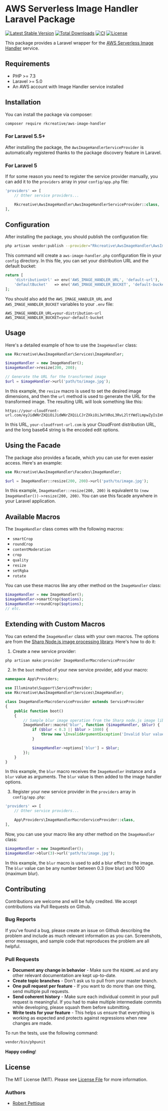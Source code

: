 # AWS Serverless Image Handler Laravel Package

[![Latest Stable Version](https://img.shields.io/packagist/v/rkcreative/aws-image-handler.svg?style=flat-square)](https://packagist.org/packages/rkcreative/aws-image-handler)
[![Total Downloads](https://img.shields.io/packagist/dt/rkcreative/aws-image-handler.svg?style=flat-square)](https://packagist.org/packages/rkcreative/aws-image-handler)
[![CI](https://github.com/rkcreative/aws-image-handler/actions/workflows/ci.yml/badge.svg?branch=main)](https://github.com/rkcreative/aws-image-handler/actions/workflows/ci.yml)
[![License](https://img.shields.io/github/license/rkcreative/aws-image-handler?style=flat-square)](LICENSE.md)

This package provides a Laravel wrapper for the [AWS Serverless Image Handler](https://aws.amazon.com/solutions/implementations/serverless-image-handler/) service.

## Requirements

- PHP >= 7.3
- Laravel >= 5.0
- An AWS account with Image Handler service installed

## Installation

You can install the package via composer:

```bash
composer require rkcreative/aws-image-handler
```

### For Laravel 5.5+

After installing the package, the `AwsImageHandlerServiceProvider` is automatically registered thanks to the package discovery feature in Laravel.

### For Laravel 5

If for some reason you need to register the service provider manually, you can add it to the `providers` array in your `config/app.php` file:

```php
'providers' => [
    // Other service providers...

    Rkcreative\AwsImageHandler\AwsImageHandlerServiceProvider::class,
],
```

## Configuration

After installing the package, you should publish the configuration file:

```bash
php artisan vendor:publish --provider="Rkcreative\AwsImageHandler\AwsImageHandlerServiceProvider" --tag="config"
```

This command will create a `aws-image-handler.php` configuration file in your `config` directory. In this file, you can set your distribution URL and the default bucket:

```php
return [
    'distributionUrl' => env('AWS_IMAGE_HANDLER_URL', 'default-url'),
    'defaultBucket'   => env('AWS_IMAGE_HANDLER_BUCKET', 'default-bucket'),
];
```

You should also add the `AWS_IMAGE_HANDLER_URL` and `AWS_IMAGE_HANDLER_BUCKET` variables to your `.env` file:

```
AWS_IMAGE_HANDLER_URL=your-distribution-url
AWS_IMAGE_HANDLER_BUCKET=your-default-bucket
```

## Usage

Here's a detailed example of how to use the `ImageHandler` class:

```php
use Rkcreative\AwsImageHandler\Services\ImageHandler;

$imageHandler = new ImageHandler();
$imageHandler->resize(200, 200);

// Generate the URL for the transformed image
$url = $imageHandler->url('path/to/image.jpg');
```

In this example, the `resize` macro is used to set the desired image dimensions, and then the `url` method is used to generate the URL for the transformed image. The resulting URL will look something like this:

```
https://your-cloudfront-url.com/eyJidWNrZXQiOiJidWNrZXQiLCJrZXkiOiJwYXRoL3RvL2ltYWdlLmpwZyIsImVkaXRzIjp7InJlc2l6ZSI6eyJ3aWR0aCI6MjAwLCJoZWlnaHQiOjIwMH19fQ==
```

In this URL, `your-cloudfront-url.com` is your CloudFront distribution URL, and the long base64 string is the encoded edit options.

## Using the Facade

The package also provides a facade, which you can use for even easier access. Here's an example:

```php
use Rkcreative\AwsImageHandler\Facades\ImageHandler;

$url = ImageHandler::resize(200, 200)->url('path/to/image.jpg');
```

In this example, `ImageHandler::resize(200, 200)` is equivalent to `(new ImageHandler())->resize(200, 200)`. You can use this facade anywhere in your Laravel application.

## Available Macros

The `ImageHandler` class comes with the following macros:

- `smartCrop`
- `roundCrop`
- `contentModeration`
- `crop`
- `quality`
- `resize`
- `setRgba`
- `rotate`

You can use these macros like any other method on the `ImageHandler` class:

```php
$imageHandler = new ImageHandler();
$imageHandler->smartCrop($options);
$imageHandler->roundCrop($options);
// etc.
```

## Extending with Custom Macros

You can extend the `ImageHandler` class with your own macros. The options are from the [Sharp Node.js image processing library](https://sharp.pixelplumbing.com/api-operation). Here's how to do it:

1. Create a new service provider:

```bash
php artisan make:provider ImageHandlerMacroServiceProvider
```

2. In the `boot` method of your new service provider, add your macro:

```php
namespace App\Providers;

use Illuminate\Support\ServiceProvider;
use Rkcreative\AwsImageHandler\Services\ImageHandler;

class ImageHandlerMacroServiceProvider extends ServiceProvider
{
    public function boot()
    {
        // Sample blur image operation from the Sharp node.js image library to show how you could add it as a custom option.
        ImageHandler::macro('blur', function ($imageHandler, $blur) {
            if ($blur < 0.3 || $blur > 1000) {
                throw new \InvalidArgumentException('Invalid blur value. It must be = a sigma value between 0.3 and 1000.');
            }

            $imageHandler->options['blur'] = $blur;
        });
    }
}
```

In this example, the `blur` macro receives the `ImageHandler` instance and a `blur` value as arguments. The `blur` value is then added to the image handler options.

3. Register your new service provider in the `providers` array in `config/app.php`:

```php
'providers' => [
    // Other service providers...

    App\Providers\ImageHandlerMacroServiceProvider::class,
],
```

Now, you can use your macro like any other method on the `ImageHandler` class:

```php
$imageHandler = new ImageHandler();
$imageHandler->blur(3)->url('path/to/image.jpg');
```

In this example, the `blur` macro is used to add a blur effect to the image. The `blur` value can be any number between 0.3 (low blur) and 1000 (maximum blur).

## Contributing

Contributions are welcome and will be fully credited. We accept contributions via Pull Requests on Github.

### Bug Reports

If you've found a bug, please create an issue on Github describing the problem and include as much relevant information as you can. Screenshots, error messages, and sample code that reproduces the problem are all helpful.

### Pull Requests

- **Document any change in behavior** - Make sure the `README.md` and any other relevant documentation are kept up-to-date.
- **Create topic branches** - Don't ask us to pull from your master branch.
- **One pull request per feature** - If you want to do more than one thing, send multiple pull requests.
- **Send coherent history** - Make sure each individual commit in your pull request is meaningful. If you had to make multiple intermediate commits while developing, please squash them before submitting.
- **Write tests for your feature** - This helps us ensure that everything is working as expected and protects against regressions when new changes are made.

To run the tests, use the following command:

```bash
vendor/bin/phpunit
```

**Happy coding**!

## License

The MIT License (MIT). Please see [License File](LICENSE.md) for more information.

### Authors

- [Robert Pettique](https://github.com/r0biabl0)
